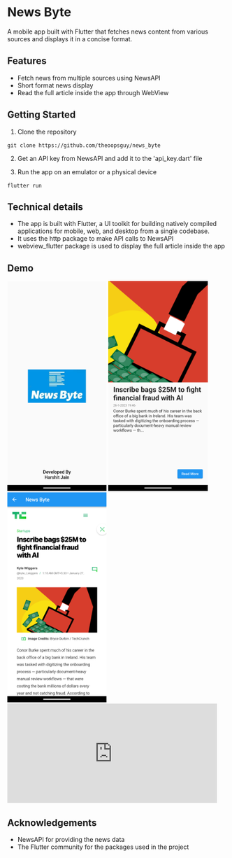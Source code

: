 # News Byte

A mobile app built with Flutter that fetches news content from various sources and displays it in a concise format.

## Features

* Fetch news from multiple sources using NewsAPI
* Short format news display
* Read the full article inside the app through WebView

## Getting Started

1. Clone the repository
```
git clone https://github.com/theoopsguy/news_byte
```

2. Get an API key from NewsAPI and add it to the 'api_key.dart' file

3. Run the app on an emulator or a physical device
```
flutter run
```

## Technical details
* The app is built with Flutter, a UI toolkit for building natively compiled applications for mobile, web, and desktop from a single codebase.
* It uses the http package to make API calls to NewsAPI
* webview_flutter package is used to display the full article inside the app

## Demo
<img src="https://github.com/theoopsguy/news_byte/blob/main/assets/screenshot0.png?raw=true" width="227.36" height="480">
<img src="https://github.com/theoopsguy/news_byte/blob/main/assets/screenshot1.png?raw=true" width="227.36" height="480">
<img src="https://github.com/theoopsguy/news_byte/blob/main/assets/screenshot2.png?raw=true" width="227.36" height="480">

<iframe width="480" height="227.36" src="https://www.youtube.com/embed/4qb6eVxnt6M?autoplay=1" frameborder="0" allow="accelerometer; autoplay; clipboard-write; encrypted-media; gyroscope; picture-in-picture" allowfullscreen></iframe>


## Acknowledgements
* NewsAPI for providing the news data
* The Flutter community for the packages used in the project